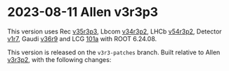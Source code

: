 2023-08-11 Allen v3r3p3
===

This version uses
Rec [v35r3p3](../../../../Rec/-/tags/v35r3p3),
Lbcom [v34r3p2](../../../../Lbcom/-/tags/v34r3p2),
LHCb [v54r3p2](../../../../LHCb/-/tags/v54r3p2),
Detector [v1r7](../../../../Detector/-/tags/v1r7),
Gaudi [v36r9](../../../../Gaudi/-/tags/v36r9) and
LCG [101a](https://lcginfo.cern.ch/release/101a_LHCB_7/) with ROOT 6.24.08.

This version is released on the `v3r3-patches` branch.
Built relative to Allen [v3r3p2](/../../tags/v3r3p2), with the following changes:

